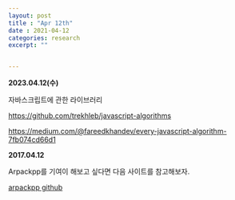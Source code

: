 ```yaml
---
layout: post
title : "Apr 12th"
date : 2021-04-12
categories: research
excerpt: ""


---
```



**2023.04.12(수)**


자바스크립트에 관한 라이브러리



https://github.com/trekhleb/javascript-algorithms


https://medium.com/@fareedkhandev/every-javascript-algorithm-7fb074cd66d1








**2017.04.12**

Arpackpp를 기여이 해보고 싶다면 다음 사이트를 참고해보자.

[arpackpp github](https://github.com/m-reuter/arpackpp)
